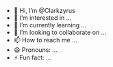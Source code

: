 - 👋 Hi, I’m @Clarkzyrus
- 👀 I’m interested in ...
- 🌱 I’m currently learning ...
- 💞️ I’m looking to collaborate on ...
- 📫 How to reach me ...
- 😄 Pronouns: ...
- ⚡ Fun fact: ...

<!---
Clarkzyrus/Clarkzyrus is a ✨ special ✨ repository because its `README.md` (this file) appears on your GitHub profile.
You can click the Preview link to take a look at your changes.
--->
